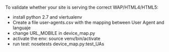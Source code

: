 To validate whether your site is serving the correct WAP/HTML4/HTML5:

- install python 2.7 and viertualenv 
- Create a file user-agents.csv with the mapping between User Agent and languaje
- change URL_MOBILE in device_map.py
- activate the env: 
source venv/bin/activate
- run test: 
nosetests device_map.py:test_UAs


